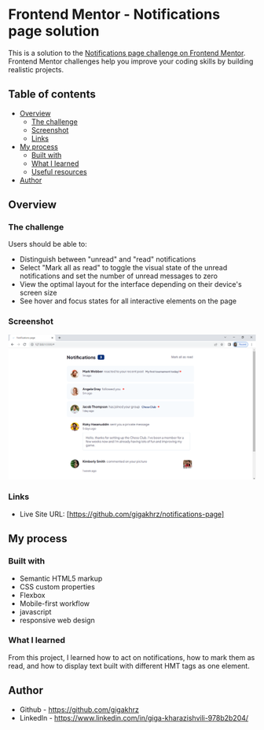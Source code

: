 # Frontend Mentor - Notifications page solution

This is a solution to the [Notifications page challenge on Frontend Mentor](https://www.frontendmentor.io/challenges/notifications-page-DqK5QAmKbC). Frontend Mentor challenges help you improve your coding skills by building realistic projects. 

## Table of contents

- [Overview](#overview)
  - [The challenge](#the-challenge)
  - [Screenshot](#screenshot)
  - [Links](#links)
- [My process](#my-process)
  - [Built with](#built-with)
  - [What I learned](#what-i-learned)
  - [Useful resources](#useful-resources)
- [Author](#author)

## Overview

### The challenge

Users should be able to:

- Distinguish between "unread" and "read" notifications
- Select "Mark all as read" to toggle the visual state of the unread notifications and set the number of unread messages to zero
- View the optimal layout for the interface depending on their device's screen size
- See hover and focus states for all interactive elements on the page

### Screenshot

![](./images/notification%20page%20screen%20shoot.PNG)

### Links

- Live Site URL: [https://github.com/gigakhrz/notifications-page]

## My process

### Built with

- Semantic HTML5 markup
- CSS custom properties
- Flexbox
- Mobile-first workflow
- javascript
- responsive web design


### What I learned
From this project, I learned how to act on notifications, how to mark them as read, and how to display text built with different HMT tags as one element.



## Author

- Github - https://github.com/gigakhrz
- LinkedIn - https://www.linkedin.com/in/giga-kharazishvili-978b2b204/